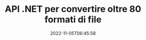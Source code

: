 ---
############################# Static ############################
layout: "product"
date: 2022-11-05T06:45:58
draft: false

product: "Conversion"
product_tag: "conversion"
platform: .NET
platform_tag: net

############################# Head ############################
head_title: "C# API di conversione dei documenti .NET | Converti immagini PDF Word Excel PPTX HTML"
head_description: "C# API di conversione dei documenti .NET. Converti PDF Word DOC DOCX, fogli di calcolo Excel PPT PPTX, HTML, PSD, MPT MPP, e-mail MSG EMLX, AutoCAD e formati di file immagine."

############################# Header ############################
title: "API .NET per convertire oltre 80 formati di file"
description: "API semplice per integrare la funzionalità di conversione di documenti e immagini nelle applicazioni .NET senza installare alcun software esterno."
button:
    enable: true
    icon: "fas fa-arrow-down"
    label: "Scarica la prova gratuita"
    link: "https://downloads.groupdocs.com/conversion/net"

############################# SubMenu ############################
submenu:
    enable: true
    
    left:
        img_alt: "GroupDocs.Conversion for .NET"
        image: "https://www.groupdocs.cloud/templates/groupdocs/images/product-logos/groupdocs-conversion-net.png"
        product: "GroupDocs.Conversion"
        platform: ".NET"

    middle:
        button:
            # button loop
            - link: "#overview"
              text: "Panoramica"

            # button loop
            - link: "#features"
              text: "Caratteristiche"

            # button loop
            - link: "#support"
              text: "Supporto"

            # button loop
            - link: "https://products.groupdocs.app/conversion"
              text: "Dimostrazione dal vivo"

            # button loop
            - link: "https://purchase.groupdocs.com/pricing/conversion/net"
              text: "Prezzo"

    right:
        link_download: "https://downloads.groupdocs.com/conversion"
        link_learn: "https://docs.groupdocs.com/conversion/net/"
        link_buy: "https://purchase.groupdocs.com"

############################# Overview ############################
overview:
    enable: true
    content: |
      GroupDocs.Conversion for .NET offre un semplice set di API, consentendo agli sviluppatori di creare potenti applicazioni di conversione dei documenti in C#, ASP.NET e altre tecnologie correlate a .NET. L'API GroupDocs.Conversion for .NET fornisce una soluzione di conversione file veloce, efficiente e affidabile ai tuoi utenti finali. Supporta l'esecuzione di conversioni accurate tra tutti i formati di documenti aziendali più diffusi, tra cui: PDF, HTML, e-mail, documenti Microsoft Word, fogli di calcolo Excel, presentazioni PowerPoint, Project, Photoshop, CorelDraw, AutoCAD, diagrammi, formati di file di immagini raster e molti altri. La libreria del convertitore di documenti rileva automaticamente il formato del documento di origine e ti offre tutto il controllo per convertire l'intero documento o pagine specifiche nel formato di output desiderato. È più facile sostituire i caratteri mancanti con quelli preferiti e aggiungere filigrane di testo o immagini a qualsiasi pagina del documento.

      GroupDocs.Conversion for .NET può essere utilizzato per sviluppare applicazioni in qualsiasi ambiente di sviluppo destinato alla piattaforma .NET. È compatibile con tutti i linguaggi basati su .NET e supporta i sistemi operativi più diffusi (Windows, Linux, MacOS) in cui è possibile installare framework Mono o .NET (incluso .NET Core).
    tabs:
      enable: true
      
      ## TAB ONE ##
      tab_one:
        description: |
          Di seguito è riportata una panoramica di GroupDocs.Conversion for .NET:
        
        right:
          enable: true
          icon: "fab fa-html5"
          title: "Panoramica"
          content: |
            * Rileva automaticamente il tipo di file
            * Converti documenti
            * Converti presentazioni
            * Converti fogli di calcolo
            * Converti immagini raster
            * Converti documenti PDF
            * Converti altri formati
            * Applica filigrana
            * Specificare la password del file
            * Personalizza la conversione

      ## TAB TWO ##
      tab_two:
        description: |
          GroupDocs.Conversion for .NET supporta la conversione tra tutti i [formati di file di documenti] più diffusi e comunemente usati (https://docs.groupdocs.com/conversion/net/supported-document-formats/).

        left:
          enable: true
          table:
            # table loop
            - title: "Converti da:"
              content: |
                * **Documenti**: DOC, DOCX, DOCM, DOT, DOTX, DOTM, RTF, TXT, ODT, OTT
                * **Fogli di calcolo**: XLS, XLSX, XLSM, XLSB, CSV, XLS2003, ODS, TSV, XLT, XLTX, XLTM, XLAM, FODS, SXC
                * **Presentazioni**: PPT, PPTX, PPS, PPSX, ODP, POT, POTX, POTM, PPTM, PPSM, FODP
                * **Immagini**: TIF, TIFF, JPG, JPEG, PNG, GIF, BMP, ICO, DIB, JPC, JPEG-LS, JPEG2000
                * **Portatile**: PDF, XPS, OXPS, EPUB
                * **HTML**: HTML, HTML, MHTML
                * **Metafile**: EMZ, WMZ
                * **PhotoShop**: PSD
                * **Progetto**: MPP, MPT, MPX
                * **Prospettiva**: PST, OST
                * **E-mail**: MSG, EML, EMLX
                * **Diagrammi**: VSD, VSDX, VSDM, VSS, VSSM, VST, VSTM, VSX, VTX, VDW, VDX, SVG, SVGZ
                * **AutoCAD**: DXF, DWG, DWF, STL, IFC, DWT
                * **PostScript**: EPS, PS, PSL, CGM
                * **CorelDRAW**: CDR, CMX
                * **Altro**: VCF, PLT, LGS, OTG, MD, AI, LOG

        right:
          enable: true
          table:
            # table loop
            - title: "Convertire in:"
              content: |
                * **Documenti**: DOC, DOCX, DOCM, DOT, DOTX, DOTM, RTF, TXT, ODT, OTT
                * **Fogli di calcolo**: XLS, XLSX, XLSM, XLSB, CSV, XLS2003, TSV, XLTX, ODS, XLAM, FODS, DIF, SXC
                * **Presentazioni**: PPT, PPTX, PPS, PPSX, ODP, POTX, POTM, PPTM, PPSM, FODP
                * **Immagini**: TIF, TIFF, JPG, JPEG, PNG, GIF, BMP, ICO, JPEG2000
                * **Metafile**: EMF, WMF, EMZ, WMZ
                * **Diagrammi**: SVGZ
                * **Portatile**: PDF, XPS
                * **HTML**: HTML, HTML, MHTML
                * **Altro**: MD

      ## TAB THREE ##
      tab_three:
        description: |
          GroupDocs.Conversion for .NET supporta i seguenti sistemi operativi, framework e gestori di pacchetti:
      
        left:
          enable: true
          table:
            # table loop
            - icon: "fab fa-windows"
              title: "Sistemi operativi"
              content: |
                Windows Desktop, Windows Server, Windows Azure, Linux, MacOS

            # table loop
            - icon: "fas fa-code"
              title: "Framework supportati"
              content: |
                Frameworks: .NET Framework, .NET Standard, .NET Core, Mono

        right:
          enable: true
          table:
            # table loop
            - icon: "fas fa-box"
              title: "Gestore di pacchetti"
              content: |
                Nuget

            # table loop
            - icon: "fas fa-tools"
              title: "Gestore di pacchetti"
              content: |
                Microsoft Visual Studio, Xamarin, MonoDevelop

############################# Features ############################
features:
    enable: true
    title: "GroupDocs.Conversion for .NET Funzionalità"

    feature:
      # feature loop
      - icon: "fas fa-copy"
        content: "Facile integrazione e licenza a consumo"

      # feature loop
      - icon: "fas fa-eye"
        content: "Imposta l'opzione di zoom predefinita durante la conversione in parole, diapositive o celle"

      # feature loop
      - icon: "fas fa-bolt"
        content: "Converti in/da tutti i formati di immagine raster più diffusi e assegna DPI, altezza e larghezza all'immagine"
      
      # feature loop
      - icon: "fas fa-file-powerpoint"
        content: "Converti PDF e immagini in scala di grigi e linearizza documenti PDF per il Web"

      # feature loop
      - icon: "fas fa-code"
        content: "Specifica il livello del segnalibro, il livello dell'intestazione e il livello esteso nella conversione da Word a PDF/XPS"

      # feature loop
      - icon: "fas fa-cloud"
        content: "Configura e posiziona la filigrana nel documento convertito come sfondo da visualizzare dietro il testo"

      # feature loop
      - icon: "fas fa-remove-format"
        content: "Rendering dell'intestazione dell'e-mail durante la conversione dall'e-mail"

      # feature loop
      - icon: "fas fa-comment-slash"
        content: "Imposta directory dei caratteri personalizzati e carica/sostituisci esplicitamente i caratteri durante la conversione del documento"

      # feature loop
      - icon: "fas fa-location-arrow"
        content: "Imposta il carattere predefinito per sostituire i caratteri mancanti per la conversione di documenti, diapositive e fogli di calcolo"

      # feature loop
      - icon: "fas fa-border-all"
        content: ""

      # feature loop
      - icon: "fas fa-wrench"
        content: "Converti foglio di lavoro con linee della griglia e rimuovi commenti dalle diapositive durante la conversione"

      # feature loop
      - icon: "fas fa-columns"
        content: "Converti pagine di documenti specifici in formato PDF e converti intervalli di celle specifici in fogli di calcolo"

      # feature loop
      - icon: "fas fa-file-word"
        content: "Mostra fogli nascosti e salta righe e colonne vuote durante la conversione di fogli di calcolo"

      # feature loop
      - icon: "fas fa-envelope"
        content: "Conta le pagine totali di un documento e imposta la password su un documento non protetto durante la conversione"

      # feature loop
      - icon: "fas fa-print"
        content: "Opzione per rimuovere annotazioni e file incorporati da PDF"

      # feature loop
      - icon: "fas fa-file-archive"
        content: "Crea markup conforme a HTML 5 durante la conversione in HTML"

      # feature loop
      - icon: "fas fa-lock"
        content: "Rileva automaticamente il tipo di origine e restituisce tutte le conversioni possibili durante la conversione da Stream"

      # feature loop
      - icon: "fas fa-file-code"
        content: "Possibilità di restituire ogni pagina in un flusso separato durante la conversione in PDF o HTML"
      
      # feature loop
      - icon: "fas fa-fill-drip"
        content: "Mostra/Nascondi markup, commenti e traccia modifiche durante la conversione da Word"

      # feature loop
      - icon: "fas fa-file-excel"
        content: "Conversione da DOCX a Tiff G3 con opzione di ombreggiatura"

      # feature loop
      - icon: "fas fa-heading"
        content: "Converti layout specifici durante la conversione da documento CAD"

      # feature loop
      - icon: "fas fa-project-diagram"
        content: "Denominazione automatica durante il salvataggio del documento convertito in file"

      # feature loop
      - icon: "fas fa-cube"
        content: "Licenze a consumo supportate per la fatturazione in base all'utilizzo dell'API"

      # feature loop
      - icon: "fab fa-uncharted"
        content: "Converti diagrammi in formati di file di elaborazione testi"
      
      # feature loop
      - icon: "fab fa-uncharted"
        content: "Aggiungi numeri di pagina durante la conversione di HTML in documenti di elaborazione testi"

      # feature loop
      - icon: "fab fa-uncharted"
        content: "Converti documenti XML in qualsiasi formato senza trasformazione"

      # feature loop
      - icon: "fab fa-uncharted"
        content: "Monitora l'avanzamento della conversione dei file (inizio, fine) direttamente dall'applicazione lato client"

    more_feature:
      # more_feature_loop
      - title: "Converti facilmente i formati dei documenti"
        content: |
          Utilizzando GroupDocs.Conversion for .NET, convertire il formato del file del documento è molto semplice. L'esempio seguente mostra come convertire un file PDF in un file DOC utilizzando C#:  
            
          {features.more_feature.step1} 
          {features.more_feature.step2} 
          {features.more_feature.step3} 
            
          ```csharp    
           // Carica il file di origine DOCX per la conversione
          var converter = new GroupDocs.Conversion.Converter("input.docx");
          // Prepara le opzioni di conversione per il formato target PDF
          var convertOptions = converter.GetPossibleConversions()["pdf"].ConvertOptions;
          // Converti nel formato PDF
          converter.Convert("output.pdf", convertOptions);
          ```
            
      # more_feature_loop
      - title: "Conversione in formati immagine"
        content: "GroupDocs.Conversion for .NET può essere utilizzato per sviluppare applicazioni in qualsiasi ambiente di sviluppo destinato alla piattaforma .NET. È compatibile con tutti i linguaggi basati su .NET e supporta i sistemi operativi più diffusi (Windows, Linux, MacOS) in cui è possibile installare framework Mono o .NET (incluso .NET Core)."

      # more_feature_loop
      - title: "Supporta vari tipi di formato PDF"
        content: |
          L'API GroupDocs.Conversion for .NET supporta la conversione dei documenti nei seguenti tipi/formati PDF:  
            
          * PdfA_1A
          * PdfA_1B
          * PdfA_2A
          * PdfA_3A
          * PdfA_2B
          * PdfA_2U
          * PdfA_3B
          * PdfA_3U
          * v1_3
          * v1_4
          * v1_5
          * v1_6
          * v1_7
          * PdfX_1A
          * PdfX3

############################# Support ############################
support:
    enable: true

############################# Solutions ############################
solutions:
    enable: true
    title: "GroupDocs.Conversion offre API di conversione dei documenti per altri ambienti di sviluppo popolari"

    solution:
        # solution loop
        - img_alt: "GroupDocs.Conversion per Java"
          image: "https://www.groupdocs.cloud/templates/groupdocs/images/product-logos/groupdocs-conversion-java.png"
          product: "GroupDocs.Conversion"
          platform: "Giava"
          link: "/conversione/java/"

############################# Back to top ###############################
back_to_top:
  enable: true
---